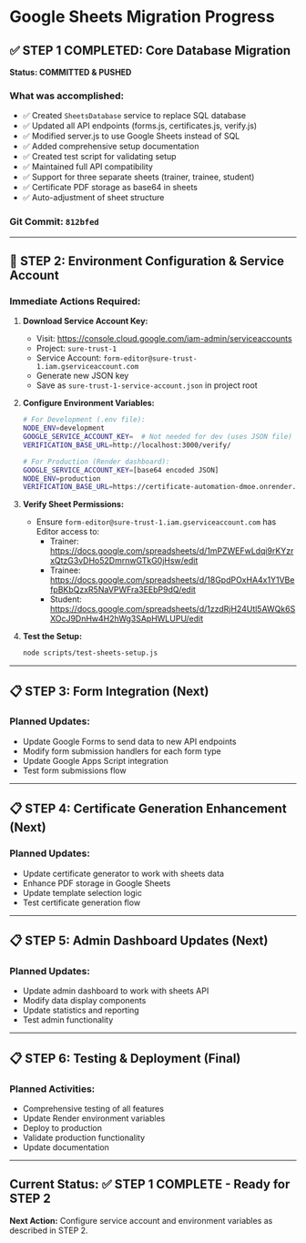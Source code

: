 # Google Sheets Migration Progress

## ✅ STEP 1 COMPLETED: Core Database Migration
**Status: COMMITTED & PUSHED**

### What was accomplished:
- ✅ Created `SheetsDatabase` service to replace SQL database
- ✅ Updated all API endpoints (forms.js, certificates.js, verify.js)  
- ✅ Modified server.js to use Google Sheets instead of SQL
- ✅ Added comprehensive setup documentation
- ✅ Created test script for validating setup
- ✅ Maintained full API compatibility
- ✅ Support for three separate sheets (trainer, trainee, student)
- ✅ Certificate PDF storage as base64 in sheets
- ✅ Auto-adjustment of sheet structure

### Git Commit: `812bfed`

---

## 🚧 STEP 2: Environment Configuration & Service Account

### Immediate Actions Required:

1. **Download Service Account Key:**
   - Visit: https://console.cloud.google.com/iam-admin/serviceaccounts  
   - Project: `sure-trust-1`
   - Service Account: `form-editor@sure-trust-1.iam.gserviceaccount.com`
   - Generate new JSON key
   - Save as `sure-trust-1-service-account.json` in project root

2. **Configure Environment Variables:**
   ```bash
   # For Development (.env file):
   NODE_ENV=development
   GOOGLE_SERVICE_ACCOUNT_KEY=  # Not needed for dev (uses JSON file)
   VERIFICATION_BASE_URL=http://localhost:3000/verify/
   
   # For Production (Render dashboard):
   GOOGLE_SERVICE_ACCOUNT_KEY=[base64 encoded JSON]
   NODE_ENV=production
   VERIFICATION_BASE_URL=https://certificate-automation-dmoe.onrender.com/verify/
   ```

3. **Verify Sheet Permissions:**
   - Ensure `form-editor@sure-trust-1.iam.gserviceaccount.com` has Editor access to:
     - Trainer: https://docs.google.com/spreadsheets/d/1mPZWEFwLdqi9rKYzrxQtzG3vDHo52DmrnwGTkG0jHsw/edit
     - Trainee: https://docs.google.com/spreadsheets/d/18GpdPOxHA4x1Y1VBefpBKbQzxR5NaVPWFra3EEbP9dQ/edit  
     - Student: https://docs.google.com/spreadsheets/d/1zzdRjH24Utl5AWQk6SXOcJ9DnHw4H2hWg3SApHWLUPU/edit

4. **Test the Setup:**
   ```bash
   node scripts/test-sheets-setup.js
   ```

---

## 📋 STEP 3: Form Integration (Next)

### Planned Updates:
- Update Google Forms to send data to new API endpoints
- Modify form submission handlers for each form type
- Update Google Apps Script integration
- Test form submissions flow

---

## 📋 STEP 4: Certificate Generation Enhancement (Next)

### Planned Updates:
- Update certificate generator to work with sheets data
- Enhance PDF storage in Google Sheets  
- Update template selection logic
- Test certificate generation flow

---

## 📋 STEP 5: Admin Dashboard Updates (Next)

### Planned Updates:
- Update admin dashboard to work with sheets API
- Modify data display components
- Update statistics and reporting
- Test admin functionality

---

## 📋 STEP 6: Testing & Deployment (Final)

### Planned Activities:
- Comprehensive testing of all features
- Update Render environment variables
- Deploy to production
- Validate production functionality
- Update documentation

---

## Current Status: ✅ STEP 1 COMPLETE - Ready for STEP 2

**Next Action:** Configure service account and environment variables as described in STEP 2.
